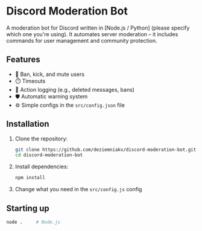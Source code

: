 # Discord Moderation Bot

A moderation bot for Discord written in [Node.js / Python] (please specify which one you're using).
It automates server moderation – it includes commands for user management and community protection.

## Features
- 🔨 Ban, kick, and mute users
- ⏱️ Timeouts
- 📜 Action logging (e.g., deleted messages, bans)
- 🛡️ Automatic warning system
- ⚙️ Simple configs in the `src/config.json` file

## Installation
1. Clone the repository:
   ```bash
   git clone https://github.com/deziemniakv/discord-moderation-bot.git
   cd discord-moderation-bot


2. Install dependencies:

   ```bash
   npm install
   ```

3. Change what you need in the `src/config.js` config

## Starting up

```bash
node .     # Node.js
```


```
